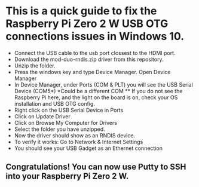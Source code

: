 <h1>This is a quick guide to fix the Raspberry Pi Zero 2 W USB OTG connections issues in Windows 10.</h1>

<ul>
    <li>
    Connect the USB cable to the usb port clossest to the HDMI port.
    </li>
    <li>
     Download the mod-duo-rndis.zip driver from this repository.
    </li>
        <li>
    Unzip the folder.
    </li>
    <li>
    Press the windows key and type Device Manager. Open Device Manager
    <img href="imgs\device_manager_COM.png">
    </li>
    <li>
    In Device Manager, under Ports (COM & PLT) you will see the USB Serial Device (COM5*)
    *Could be a different COM
    ** If you do not see the Raspberry Pi here, and the light on the board is on, check your OS installation and USB OTG config.
    </li>
    <li>
    Right click on the USB Serial Device in Ports
    </li>
        <li>
    Click on Update Driver
    </li>
    <li>
    Click on Browse My Computer for Drivers
    </li>
    <li>
    Select the folder you have unzipped. 
    </li>
    <li>
    Now the driver should show as an RNDIS device.
    </li>
    <li>
    To verify it works: Go to Network & Internet Settings
    </li>
    <li>
    You should see your USB Gadget as an Ethernet connection
    </li>
</ul>
    <h2>Congratulations! You can now use Putty to SSH into your Raspberry Pi Zero 2 W. <h2>

